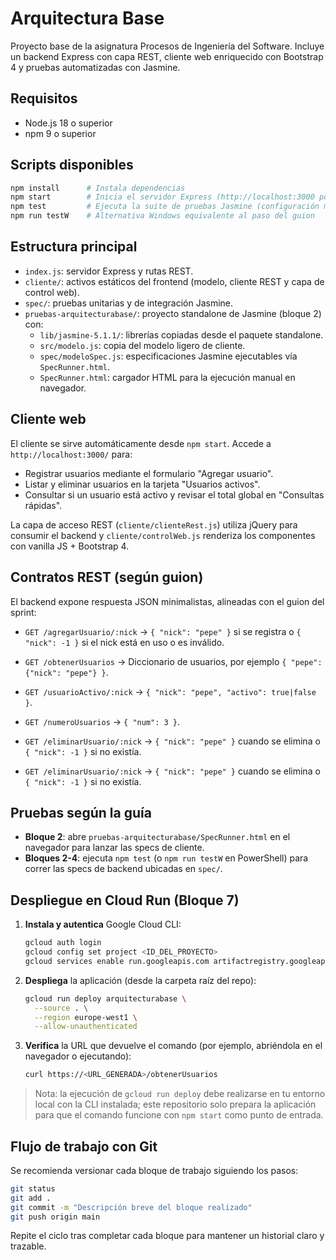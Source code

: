 # Arquitectura Base

Proyecto base de la asignatura Procesos de Ingeniería del Software. Incluye un backend Express con capa REST, cliente web enriquecido con Bootstrap 4 y pruebas automatizadas con Jasmine.

## Requisitos

- Node.js 18 o superior
- npm 9 o superior

## Scripts disponibles

```bash
npm install      # Instala dependencias
npm start        # Inicia el servidor Express (http://localhost:3000 por defecto)
npm test         # Ejecuta la suite de pruebas Jasmine (configuración multiplataforma)
npm run testW    # Alternativa Windows equivalente al paso del guion
```

## Estructura principal

- `index.js`: servidor Express y rutas REST.
- `cliente/`: activos estáticos del frontend (modelo, cliente REST y capa de control web).
- `spec/`: pruebas unitarias y de integración Jasmine.
- `pruebas-arquitecturabase/`: proyecto standalone de Jasmine (bloque 2) con:
	- `lib/jasmine-5.1.1/`: librerías copiadas desde el paquete standalone.
	- `src/modelo.js`: copia del modelo ligero de cliente.
	- `spec/modeloSpec.js`: especificaciones Jasmine ejecutables vía `SpecRunner.html`.
	- `SpecRunner.html`: cargador HTML para la ejecución manual en navegador.

## Cliente web

El cliente se sirve automáticamente desde `npm start`. Accede a `http://localhost:3000/` para:

- Registrar usuarios mediante el formulario "Agregar usuario".
- Listar y eliminar usuarios en la tarjeta "Usuarios activos".
- Consultar si un usuario está activo y revisar el total global en "Consultas rápidas".

La capa de acceso REST (`cliente/clienteRest.js`) utiliza jQuery para consumir el backend y `cliente/controlWeb.js` renderiza los componentes con vanilla JS + Bootstrap 4.

## Contratos REST (según guion)

El backend expone respuesta JSON minimalistas, alineadas con el guion del sprint:

- `GET /agregarUsuario/:nick` → `{ "nick": "pepe" }` si se registra o `{ "nick": -1 }` si el nick está en uso o es inválido.
- `GET /obtenerUsuarios` → Diccionario de usuarios, por ejemplo `{ "pepe": {"nick": "pepe"} }`.
- `GET /usuarioActivo/:nick` → `{ "nick": "pepe", "activo": true|false }`.
- `GET /numeroUsuarios` → `{ "num": 3 }`.
- `GET /eliminarUsuario/:nick` → `{ "nick": "pepe" }` cuando se elimina o `{ "nick": -1 }` si no existía.

- `GET /eliminarUsuario/:nick` → `{ "nick": "pepe" }` cuando se elimina o `{ "nick": -1 }` si no existía.

## Pruebas según la guía

- **Bloque 2**: abre `pruebas-arquitecturabase/SpecRunner.html` en el navegador para lanzar las specs de cliente.
- **Bloques 2-4**: ejecuta `npm test` (o `npm run testW` en PowerShell) para correr las specs de backend ubicadas en `spec/`.

## Despliegue en Cloud Run (Bloque 7)

1. **Instala y autentica** Google Cloud CLI:
	```bash
	gcloud auth login
	gcloud config set project <ID_DEL_PROYECTO>
	gcloud services enable run.googleapis.com artifactregistry.googleapis.com
	```
2. **Despliega** la aplicación (desde la carpeta raíz del repo):
	```bash
	gcloud run deploy arquitecturabase \
	  --source . \
	  --region europe-west1 \
	  --allow-unauthenticated
	```
3. **Verifica** la URL que devuelve el comando (por ejemplo, abriéndola en el navegador o ejecutando):
	```bash
	curl https://<URL_GENERADA>/obtenerUsuarios
	```

> Nota: la ejecución de `gcloud run deploy` debe realizarse en tu entorno local con la CLI instalada; este repositorio solo prepara la aplicación para que el comando funcione con `npm start` como punto de entrada.

## Flujo de trabajo con Git

Se recomienda versionar cada bloque de trabajo siguiendo los pasos:

```bash
git status
git add .
git commit -m "Descripción breve del bloque realizado"
git push origin main
```

Repite el ciclo tras completar cada bloque para mantener un historial claro y trazable.
